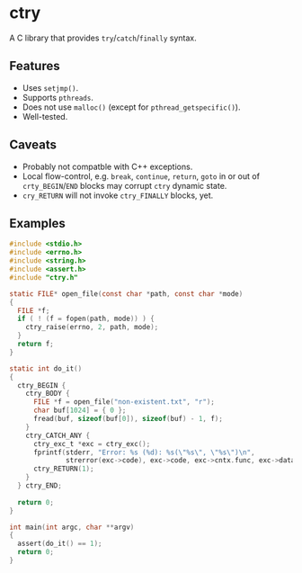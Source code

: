 ctry
====

A C library that provides `try`/`catch`/`finally` syntax.

Features
--------

* Uses `setjmp()`.
* Supports `pthreads`.
* Does not use `malloc()` (except for `pthread_getspecific()`).
* Well-tested.

Caveats
-------

* Probably not compatble with C++ exceptions.
* Local flow-control, e.g. `break`, `continue`, `return`, `goto` in or out of `crty_BEGIN`/`END` blocks may corrupt `ctry` dynamic  state.
* `cry_RETURN` will not invoke `ctry_FINALLY` blocks, yet.

Examples
--------

```C
#include <stdio.h>
#include <errno.h>
#include <string.h>
#include <assert.h>
#include "ctry.h"

static FILE* open_file(const char *path, const char *mode)
{
  FILE *f;
  if ( ! (f = fopen(path, mode)) ) {
    ctry_raise(errno, 2, path, mode);
  }
  return f;
}

static int do_it()
{
  ctry_BEGIN {
    ctry_BODY {
      FILE *f = open_file("non-existent.txt", "r");
      char buf[1024] = { 0 };
      fread(buf, sizeof(buf[0]), sizeof(buf) - 1, f);
    }
    ctry_CATCH_ANY {
      ctry_exc_t *exc = ctry_exc();
      fprintf(stderr, "Error: %s (%d): %s(\"%s\", \"%s\")\n",
              strerror(exc->code), exc->code, exc->cntx.func, exc->data[0], exc->data[1]);
      ctry_RETURN(1);
    }
  } ctry_END;
  
  return 0;
}

int main(int argc, char **argv)
{
  assert(do_it() == 1);
  return 0;
}
```

